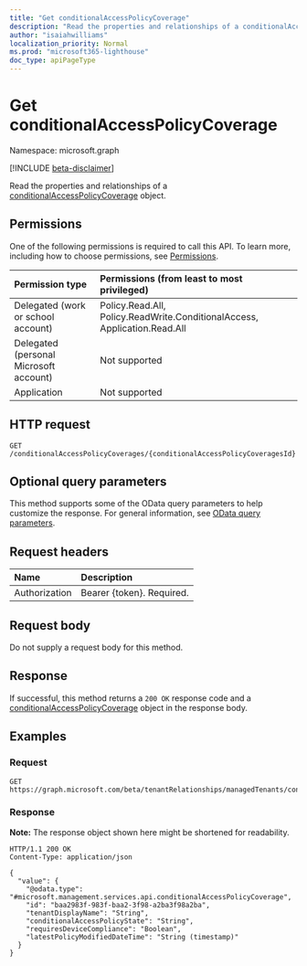 ```yaml
---
title: "Get conditionalAccessPolicyCoverage"
description: "Read the properties and relationships of a conditionalAccessPolicyCoverage object."
author: "isaiahwilliams"
localization_priority: Normal
ms.prod: "microsoft365-lighthouse"
doc_type: apiPageType
---
```


# Get conditionalAccessPolicyCoverage
Namespace: microsoft.graph

[!INCLUDE [beta-disclaimer](../../includes/beta-disclaimer.md)]

Read the properties and relationships of a [conditionalAccessPolicyCoverage](../resources/conditionalaccesspolicycoverage.md) object.

## Permissions
One of the following permissions is required to call this API. To learn more, including how to choose permissions, see [Permissions](/graph/permissions-reference).

|Permission type|Permissions (from least to most privileged)|
|:---|:---|
|Delegated (work or school account)|Policy.Read.All, Policy.ReadWrite.ConditionalAccess, Application.Read.All|
|Delegated (personal Microsoft account)|Not supported|
|Application|Not supported|

## HTTP request

<!-- {
  "blockType": "ignored"
}
-->
``` http
GET /conditionalAccessPolicyCoverages/{conditionalAccessPolicyCoveragesId}
```

## Optional query parameters
This method supports some of the OData query parameters to help customize the response. For general information, see [OData query parameters](/graph/query-parameters).

## Request headers
|Name|Description|
|:---|:---|
|Authorization|Bearer {token}. Required.|

## Request body
Do not supply a request body for this method.

## Response

If successful, this method returns a `200 OK` response code and a [conditionalAccessPolicyCoverage](../resources/conditionalaccesspolicycoverage.md) object in the response body.

## Examples

### Request
<!-- {
  "blockType": "request",
  "name": "get_conditionalaccesspolicycoverage"
}
-->
``` http
GET https://graph.microsoft.com/beta/tenantRelationships/managedTenants/conditionalAccessPolicyCoverages/{conditionalAccessPolicyCoveragesId}
```


### Response
**Note:** The response object shown here might be shortened for readability.
<!-- {
  "blockType": "response",
  "truncated": true,
  "@odata.type": "microsoft.management.services.api.conditionalAccessPolicyCoverage"
}
-->
``` http
HTTP/1.1 200 OK
Content-Type: application/json

{
  "value": {
    "@odata.type": "#microsoft.management.services.api.conditionalAccessPolicyCoverage",
    "id": "baa2983f-983f-baa2-3f98-a2ba3f98a2ba",
    "tenantDisplayName": "String",
    "conditionalAccessPolicyState": "String",
    "requiresDeviceCompliance": "Boolean",
    "latestPolicyModifiedDateTime": "String (timestamp)"
  }
}
```
